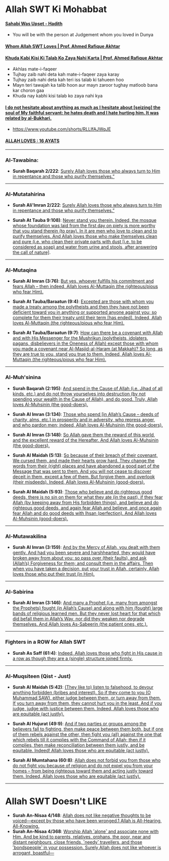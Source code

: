 # Allah SWT Ki Mohabbat

#### [Sahabi Was Upset - Hadith](https://www.youtube.com/shorts/2ARfP9AiVLU)
* You will be with the person at Judgement whom you loved in Dunya

#### [Whom Allah SWT Loves | Prof. Ahmed Rafique Akhtar](https://www.youtube.com/shorts/tFp0Tx95tyE)

#### [Khuda Kabi Kisi Ki Talab Ko Zaya Nahi Karta | Prof. Ahmed Rafique Akhtar](https://www.youtube.com/shorts/VyaGXuP8azc)
* Akhlas mate-i-faqeer
* Tujhay zaib nahi deta kah mate-i-faqeer zaya karay
* Tujhay zaib nahi deta kah teri iss talab ki tahueen hoo
* Mayn teri tawajah ka talib hoon aur mayn zaroor tughay matloob bana kar choron gaa
* Khuda nay kabhi kisi talab ko zaya nahi kya

#### [I do not hesitate about anything as much as I hesitate about [seizing] the soul of My faithful servant: he hates death and I hate hurting him. It was related by al-Bukhari.](https://sunnah.com/qudsi40:25)
* https://www.youtube.com/shorts/RLLIfAJWqJE

#### [ALLAH LOVES : 16 AYATS](https://quranawareness.wordpress.com/allah-loves-16-ayats/)

***

### Al-Tawabina:
 * __Surah Baqarah 2/222__: [Surely Allah loves those who always turn to Him in repentance and those who purify themselves.”](https://quran.com/2/222)

***

### Al-Mutatahirina
* __Surah Ali'Imran 2/222__: [Surely Allah loves those who always turn to Him in repentance and those who purify themselves.”](https://quran.com/2/222)

* __Surah At Tauba 9:108)__: [Never stand you therein. Indeed, the mosque whose foundation was laid from the first day on piety is more worthy that you stand therein (to pray). In it are men who love to clean and to purify themselves. And Allah loves those who make themselves clean and pure (i.e. who clean their private parts with dust [i.e. to be considered as soap) and water from urine and stools, after answering the call of nature]](https://quran.com/9/108).

**** 

### Al-Mutaqina
* __Surah Al Imran (3:76)__: [But yes, whoever fulfills his commitment and fears Allah – then indeed, Allah loves Al-Muttaqin (the righteous/pious who fear Him).](https://quran.com/3/76)

* __Surah At Tauba/Baraatun (9:4)__: [Excepted are those with whom you made a treaty among the polytheists and then they have not been deficient toward you in anything or supported anyone against you; so complete for them their treaty until their term [has ended]. Indeed, Allah loves Al-Muttaqin (the righteous/pious who fear Him).](https://quran.com/9/4)

* __Surah At Tauba/Baraatun (9:7)__: [How can there be a covenant with Allah and with His Messenger for the Mushrikun (polytheists, idolaters, pagans, disbelievers in the Oneness of Allah) except those with whom you made a covenant near Al-Masjid-al-Haram (at Makkah)? So long, as they are true to you, stand you true to them. Indeed, Allah loves Al-Muttaqin (the righteous/pious who fear Him).](https://quran.com/9/7)

***

### Al-Muh'sinina
* __Surah Baqarah (2:195)__: [And spend in the Cause of Allah (i.e. Jihad of all kinds, etc.) and do not throw yourselves into destruction (by not spending your wealth in the Cause of Allah), and do good. Truly, Allah loves Al-Muhsinin (the good-doers).](https://quran.com/2/195)

* __Surah Al Imran (3:134)__: [Those who spend [in Allah’s Cause – deeds of charity, alms, etc.] in prosperity and in adversity, who repress anger, and who pardon men; indeed, Allah loves Al-Muhsinin (the good-­doers).](https://quran.com/3/134)

* __Surah Al Imran (3:148)__: [So Allah gave them the reward of this world, and the excellent reward of the Hereafter. And Allah loves Al-Muhsinin (the good­-doers).](https://quran.com/3/148)

* __Surah Al Maidah (5:13)__: [So because of their breach of their covenant, We cursed them, and made their hearts grow hard. They change the words from their (right) places and have abandoned a good part of the Message that was sent to them. And you will not cease to discover deceit in them, except a few of them. But forgive them, and overlook (their misdeeds). Indeed, Allah loves Al­-Muhsinin (good-­doers).](https://quran.com/5/13)

* __Surah Al Maidah (5:93)__: [Those who believe and do righteous good deeds, there is no sin on them for what they ate (in the past), if they fear Allah (by keeping away from His forbidden things), and believe and do righteous good deeds, and again fear Allah and believe, and once again fear Allah and do good deeds with Ihsan (perfection). And Allah loves Al-­Muhsinin (good-­doers).](https://quran.com/5/93)

***

### Al-Mutawakilina
* __Surah Al Imran (3:159)__: [And by the Mercy of Allah, you dealt with them gently. And had you been severe and harsh­hearted, they would have broken away from about you; so pass over (their faults), and ask (Allah’s) Forgiveness for them; and consult them in the affairs. Then when you have taken a decision, put your trust in Allah, certainly, Allah loves those who put their trust (in Him).](https://quran.com/3/159)

***

### Al-Sabirina
* __Surah Al Imran (3:146)__: [And many a Prophet (i.e. many from amongst the Prophets) fought (in Allah’s Cause) and along with him (fought) large bands of religious learned men. But they never lost heart for that which did befall them in Allah’s Way, nor did they weaken nor degrade themselves. And Allah loves As-Sabeerin (the patient ones, etc.).](https://quran.com/3/146)

*** 

### Fighters in a ROW for Allah SWT
* __Surah As Saff (61:4)__: [Indeed, Allah loves those who fight in His cause in a row as though they are a (single) structure joined firmly.](https://quran.com/61/4)

***

### Al-Muqsiteen (Qist - Just)
* __Surah Al Maidah (5:42)__: [(They like to) listen to falsehood, to devour anything forbidden (bribes and interest). So if they come to you (O Muhammad SAW), either judge between them, or turn away from them. If you turn away from them, they cannot hurt you in the least. And if you judge, judge with justice between them. Indeed, Allah loves those who are equitable (act justly).](https://quran.com/5/42)

* __Surah Al Hujurat (49:9)__: [And if two parties or groups among the believers fall to fighting, then make peace between them both, but if one of them rebels against the other, then fight you (all) against the one that which rebels till it complies with the Command of Allah; then if it complies, then make reconciliation between them justly, and be equitable. Indeed! Allah loves those who are equitable (act justly).](https://quran.com/49/9)

* __Surah Al Mumtahana (60:8)__: [Allah does not forbid you from those who do not fight you because of religion and do not expel you from your homes – from being righteous toward them and acting justly toward them. Indeed, Allah loves those who are equitable (act justly).](https://quran.com/60/8)

***

# Allah SWT Doesn't LIKE

* __Surah An-Nisaa 4/148__: [Allah does not like negative thoughts to be voiced—except by those who have been wronged.1 Allah is All-Hearing, All-Knowing.](https://quranwbw.com/4/148)
* __Surah An-Nisaa 4/368__: [Worship Allah ˹alone˺ and associate none with Him. And be kind to parents, relatives, orphans, the poor, near and distant neighbours, close friends, ˹needy˺ travellers, and those ˹bondspeople˺ in your possession. Surely Allah does not like whoever is arrogant, boastful—](https://quranwbw.com/4/36)

